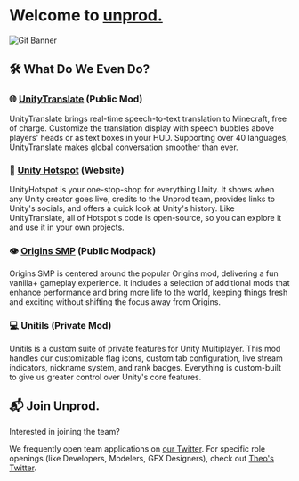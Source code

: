 # Welcome to [unprod.](https://x.com/unprodprojects)

![Git Banner](https://github.com/user-attachments/assets/7490cf9f-ce83-42ba-bdcf-93b993853aca)

## 🛠️ What Do We Even Do?

### 🌐 [UnityTranslate](https://modrinth.com/mod/unitytranslate) (Public Mod)
UnityTranslate brings real-time speech-to-text translation to Minecraft, free of charge. Customize the translation display with speech bubbles above players' heads or as text boxes in your HUD. Supporting over 40 languages, UnityTranslate makes global conversation smoother than ever.

### 🔗 [Unity Hotspot](https://unitymultiplayer.online/) (Website)
UnityHotspot is your one-stop-shop for everything Unity. It shows when any Unity creator goes live, credits to the Unprod team, provides links to Unity's socials, and offers a quick look at Unity's history. Like UnityTranslate, all of Hotspot's code is open-source, so you can explore it and use it in your own projects.

### 👁️ [Origins SMP](https://modrinth.com/modpack/osmp) (Public Modpack)
Origins SMP is centered around the popular Origins mod, delivering a fun vanilla+ gameplay experience. It includes a selection of additional mods that enhance performance and bring more life to the world, keeping things fresh and exciting without shifting the focus away from Origins.

### 💻 Unitils (Private Mod)
Unitils is a custom suite of private features for Unity Multiplayer. This mod handles our customizable flag icons, custom tab configuration, live stream indicators, nickname system, and rank badges. Everything is custom-built to give us greater control over Unity's core features.

## 📬 Join Unprod.

Interested in joining the team?

We frequently open team applications on [our Twitter](https://x.com/unprodprojects). For specific role openings (like Developers, Modelers, GFX Designers), check out [Theo's Twitter](https://x.com/theocloudss).
